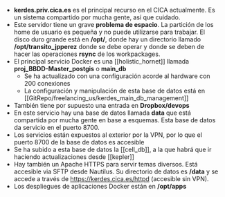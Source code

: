 - **kerdes.priv.cica.es** es el principal recurso en el CICA actualmente. Es un sistema compartido por mucha gente, así que cuidado.
- Este servidor tiene un grave **problema de espacio**. La partición de los home de usuario es pequeña y no puede utilizarse para trabajar. El disco duro grande está en **/opt/**, donde hay un directorio llamado **/opt/transito_jpperez** donde se debe operar y donde se deben de hacer las operaciones **rsync** de los workpackages.
- El principal servicio Docker es una [[holistic_hornet]] llamada **proj_BBDD-Master_postgis** o **main_db**
	- Se ha actualizado con una configuración acorde al hardware con 200 conexiones
	- La configuración y manipulación de esta base de datos está en [[GitRepo/freelancing_us/kerdes_main_db_management]]
- También tiene por supuesto una entrada en **Dropbox/devops**
- En este servicio hay una base de datos llamada **data** que está compartida por mucha gente en base a esquemas. Esta base de datos da servicio en el puerto 8700.
- Los servicios están expuestos al exterior por la VPN, por lo que el puerto 8700 de la base de datos es accesible
- Se ha subido a esta base de datos la [[cell_db]], a la que habrá que ir haciendo actualizaciones desde [[kepler]]
- Hay también un Apache HTTPS para servir temas diversos. Está accesible via SFTP desde Nautilus. Su directorio de datos es **/data** y se accede a través de https://kerdes.cica.es/httpd (accesible sin VPN).
- Los despliegues de aplicaciones Docker están en **/opt/apps**